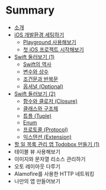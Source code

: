 # Summary

* [소개](README.md)
* [iOS 개발환경 세팅하기](Chapter-1/README.md)
    * [Playground 사용해보기](Chapter-1/playground.md)
    * [첫 iOS 프로젝트 시작해보기](Chapter-1/ios-project.md)
* [Swift 둘러보기 (1)](Chapter-2/README.md)
    * [Swift의 역사](Chapter-2/history.md)
    * [변수와 상수](Chapter-2/variables-and-constants.md)
    * [조건문과 반복문](Chapter-2/control-flow.md)
    * [옵셔널 (Optional)](Chapter-2/optionals.md)
* [Swift 둘러보기 (2)](Chapter-3/README.md)
    * [함수와 클로저 (Closure)](Chapter-3/functions-and-closures.md)
    * [클래스와 구조체](Chapter-3/classes-and-structures.md)
    * [튜플 (Tuple)](Chapter-3/tuples.md)
    * [Enum](Chapter-3/enums.md)
    * [프로토콜 (Protocol)](Chapter-3/protocols.md)
    * [익스텐션 (Extension)](Chapter-3/extensions.md)
* [할 일 목록 관리 앱 Todobox 만들기 (1)](Chapter-4/README.md)
* 테이블 뷰 사용해보기
* 이미지와 문자열 리소스 관리하기
* 오토 레이아웃 다루기
* Alamofire를 사용한 HTTP 네트워킹
* 나만의 앱 만들어보기
